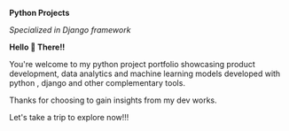 **Python Projects**

*Specialized in Django framework*

**Hello 👋 There!!**

You're welcome to my python project portfolio showcasing product development, data analytics and machine learning models developed with python , django and other complementary tools.

Thanks for choosing to gain insights from my dev works.

Let's take a trip to explore now!!!
